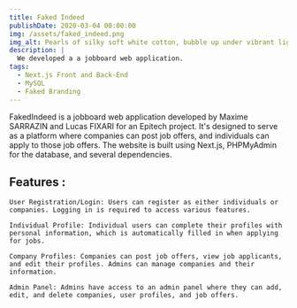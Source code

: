```yaml
---
title: Faked Indeed
publishDate: 2020-03-04 00:00:00
img: /assets/faked_indeed.png
img_alt: Pearls of silky soft white cotton, bubble up under vibrant lighting
description: |
  We developed a a jobboard web application.
tags:
  - Next.js Front and Back-End
  - MySQL
  - Faked Branding
---
```


FakedIndeed is a jobboard web application developed by Maxime SARRAZIN and Lucas FIXARI for an Epitech project. It's designed to serve as a platform where companies can post job offers, and individuals can apply to those job offers. The website is built using Next.js, PHPMyAdmin for the database, and several dependencies.

## Features : 


    User Registration/Login: Users can register as either individuals or companies. Logging in is required to access various features.

    Individual Profile: Individual users can complete their profiles with personal information, which is automatically filled in when applying for jobs.

    Company Profiles: Companies can post job offers, view job applicants, and edit their profiles. Admins can manage companies and their information.

    Admin Panel: Admins have access to an admin panel where they can add, edit, and delete companies, user profiles, and job offers.
